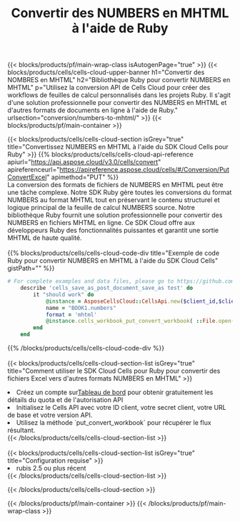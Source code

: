 ﻿---
title:  Convertir des NUMBERS en MHTML à l'aide de Ruby
description: Utilisation du SDK Cloud Aspose.Cells pour Ruby pour convertir un fichier au format NUMBERS en un fichier au format MHTML.
---
{{< blocks/products/pf/main-wrap-class isAutogenPage="true" >}}
{{< blocks/products/cells/cells-cloud-upper-banner h1="Convertir des NOMBRES en MHTML" h2="Bibliothèque Ruby pour convertir NUMBERS en MHTML" p="Utilisez la conversion API de Cells Cloud pour créer des workflows de feuilles de calcul personnalisés dans les projets Ruby. Il s\'agit d\'une solution professionnelle pour convertir des NUMBERS en MHTML et d\'autres formats de documents en ligne à l\'aide de Ruby." urlsection="conversion/numbers-to-mhtml/" >}}
{{< blocks/products/pf/main-container >}}

{{< blocks/products/cells/cells-cloud-section isGrey="true" title="Convertissez NUMBERS en MHTML à l\'aide du SDK Cloud Cells pour Ruby" >}}
{{% blocks/products/cells/cells-cloud-api-reference apiurl="https://api.aspose.cloud/v3.0/cells/convert" apireferenceurl="https://apireference.aspose.cloud/cells/#/Conversion/PutConvertExcel" apimethod="PUT" %}}
<br/>
La conversion des formats de fichiers de NUMBERS en MHTML peut être une tâche complexe. Notre SDK Ruby gère toutes les conversions du format NUMBERS au format MHTML tout en préservant le contenu structurel et logique principal de la feuille de calcul NUMBERS source. Notre bibliothèque Ruby fournit une solution professionnelle pour convertir des NUMBERS en fichiers MHTML en ligne. Ce SDK Cloud offre aux développeurs Ruby des fonctionnalités puissantes et garantit une sortie MHTML de haute qualité.
<br/>
<br/>
{{% blocks/products/cells/cells-cloud-code-div title="Exemple de code Ruby pour convertir NUMBERS en MHTML à l\'aide du SDK Cloud Cells" gistPath="" %}}
 
```ruby
# For complete examples and data files, please go to https://github.com/aspose-cells-cloud/aspose-cells-cloud-ruby/
    describe 'cells_save_as_post_document_save_as test' do
        it "should work" do
            @instance = AsposeCellsCloud::CellsApi.new($client_id,$client_secret,"v3.0","https://api.aspose.cloud/")
            name = "BOOK1.numbers"
            format = 'mhtml'
            @instance.cells_workbook_put_convert_workbook( ::File.open(File.expand_path("data/"+name),"r")  {|io| io.read(io.size) },{:format=>format})     
        end
    end
```
 
{{% /blocks/products/cells/cells-cloud-code-div %}}
<br/>
<br/>
{{< blocks/products/cells/cells-cloud-section-list isGrey="true" title="Comment utiliser le SDK Cloud Cells pour Ruby pour convertir des fichiers Excel vers d\'autres formats NUMBERS en MHTML" >}}
<li> Créez un compte sur<a href="https://dashboard.aspose.cloud/">Tableau de bord</a> pour obtenir gratuitement les détails du quota et de l'autorisation API</li>
<li>Initialisez le Cells API avec votre ID client, votre secret client, votre URL de base et votre version API.</li>
<li>Utilisez la méthode `put_convert_workbook` pour récupérer le flux résultant.</li>
{{< /blocks/products/cells/cells-cloud-section-list >}}
<br/>
<br/>
{{< blocks/products/cells/cells-cloud-section-list isGrey="true" title="Configuration requise" >}}
<li>rubis 2.5 ou plus récent</li>
{{< /blocks/products/cells/cells-cloud-section-list >}}

{{< /blocks/products/cells/cells-cloud-section >}}

{{< /blocks/products/pf/main-container >}}
{{< /blocks/products/pf/main-wrap-class >}}
